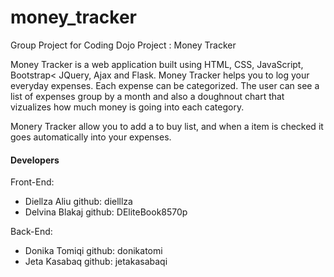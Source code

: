 # money_tracker
Group Project for Coding Dojo
Project : Money Tracker

Money Tracker is a web application built using HTML, CSS, JavaScript, Bootstrap< JQuery, Ajax and Flask.
Money Tracker helps you to log your everyday expenses. Each expense can be categorized.
The user can see a list of expenses group by a month and also a doughnout chart that vizualizes
how much money is going into each category.

Monery Tracker allow you to add a to buy list, and when a item is checked it goes automatically 
into your expenses.

<h4>Developers </h4>
<p>Front-End:</p>
<ul>
    <li>Diellza Aliu  github:  dielllza</li>
    <li> Delvina Blakaj github: DEliteBook8570p</li>
</ul>
<p> Back-End: </p>
<ul>
    <li> Donika Tomiqi github:  donikatomi</li>
    <li> Jeta Kasabaq  github:  jetakasabaqi</li>
</ul>
 

